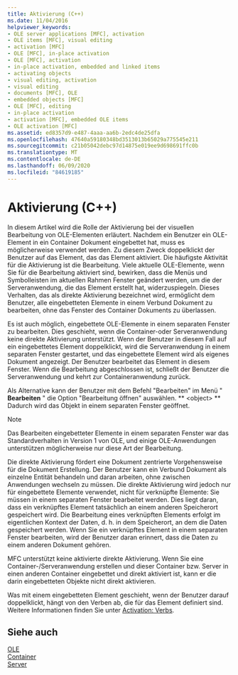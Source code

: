 ```yaml
---
title: Aktivierung (C++)
ms.date: 11/04/2016
helpviewer_keywords:
- OLE server applications [MFC], activation
- OLE items [MFC], visual editing
- activation [MFC]
- OLE [MFC], in-place activation
- OLE [MFC], activation
- in-place activation, embedded and linked items
- activating objects
- visual editing, activation
- visual editing
- documents [MFC], OLE
- embedded objects [MFC]
- OLE [MFC], editing
- in-place activation
- activation [MFC], embedded OLE items
- OLE activation [MFC]
ms.assetid: ed8357d9-e487-4aaa-aa6b-2edc4de25dfa
ms.openlocfilehash: 47640a59180348bd3513013b65029a775545e211
ms.sourcegitcommit: c21b05042debc97d14875e019ee9d698691ffc0b
ms.translationtype: MT
ms.contentlocale: de-DE
ms.lasthandoff: 06/09/2020
ms.locfileid: "84619185"
---
```

# <a name="activation-c"></a>Aktivierung (C++)

In diesem Artikel wird die Rolle der Aktivierung bei der visuellen Bearbeitung von OLE-Elementen erläutert. Nachdem ein Benutzer ein OLE-Element in ein Container Dokument eingebettet hat, muss es möglicherweise verwendet werden. Zu diesem Zweck doppelklickt der Benutzer auf das Element, das das Element aktiviert. Die häufigste Aktivität für die Aktivierung ist die Bearbeitung. Viele aktuelle OLE-Elemente, wenn Sie für die Bearbeitung aktiviert sind, bewirken, dass die Menüs und Symbolleisten im aktuellen Rahmen Fenster geändert werden, um die der Serveranwendung, die das Element erstellt hat, widerzuspiegeln. Dieses Verhalten, das als direkte Aktivierung bezeichnet wird, ermöglicht dem Benutzer, alle eingebetteten Elemente in einem Verbund Dokument zu bearbeiten, ohne das Fenster des Container Dokuments zu überlassen.

Es ist auch möglich, eingebettete OLE-Elemente in einem separaten Fenster zu bearbeiten. Dies geschieht, wenn die Container-oder Serveranwendung keine direkte Aktivierung unterstützt. Wenn der Benutzer in diesem Fall auf ein eingebettetes Element doppelklickt, wird die Serveranwendung in einem separaten Fenster gestartet, und das eingebettete Element wird als eigenes Dokument angezeigt. Der Benutzer bearbeitet das Element in diesem Fenster. Wenn die Bearbeitung abgeschlossen ist, schließt der Benutzer die Serveranwendung und kehrt zur Containeranwendung zurück.

Als Alternative kann der Benutzer mit dem Befehl "Bearbeiten" im Menü " **Bearbeiten** " die Option "Bearbeitung öffnen" auswählen. ** \<object> ** Dadurch wird das Objekt in einem separaten Fenster geöffnet.

> [!NOTE]
> Das Bearbeiten eingebetteter Elemente in einem separaten Fenster war das Standardverhalten in Version 1 von OLE, und einige OLE-Anwendungen unterstützen möglicherweise nur diese Art der Bearbeitung.

Die direkte Aktivierung fördert eine Dokument zentrierte Vorgehensweise für die Dokument Erstellung. Der Benutzer kann ein Verbund Dokument als einzelne Entität behandeln und daran arbeiten, ohne zwischen Anwendungen wechseln zu müssen. Die direkte Aktivierung wird jedoch nur für eingebettete Elemente verwendet, nicht für verknüpfte Elemente: Sie müssen in einem separaten Fenster bearbeitet werden. Dies liegt daran, dass ein verknüpftes Element tatsächlich an einem anderen Speicherort gespeichert wird. Die Bearbeitung eines verknüpften Elements erfolgt im eigentlichen Kontext der Daten, d. h. in dem Speicherort, an dem die Daten gespeichert werden. Wenn Sie ein verknüpftes Element in einem separaten Fenster bearbeiten, wird der Benutzer daran erinnert, dass die Daten zu einem anderen Dokument gehören.

MFC unterstützt keine aktivierte direkte Aktivierung. Wenn Sie eine Container-/Serveranwendung erstellen und dieser Container bzw. Server in einen anderen Container eingebettet und direkt aktiviert ist, kann er die darin eingebetteten Objekte nicht direkt aktivieren.

Was mit einem eingebetteten Element geschieht, wenn der Benutzer darauf doppelklickt, hängt von den Verben ab, die für das Element definiert sind. Weitere Informationen finden Sie unter [Activation: Verbs](activation-verbs.md).

## <a name="see-also"></a>Siehe auch

[OLE](ole-in-mfc.md)<br/>
[Container](containers.md)<br/>
[Server](servers.md)
